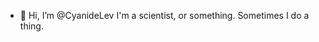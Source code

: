 - 👋 Hi, I’m @CyanideLev
I'm a scientist, or something. Sometimes I do a thing.

<!---
CyanideLev/CyanideLev is a ✨ special ✨ repository because its `README.md` (this file) appears on your GitHub profile.
You can click the Preview link to take a look at your changes.
--->

